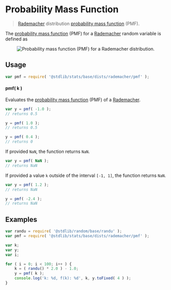 <!--

@license Apache-2.0

Copyright (c) 2018 The Stdlib Authors.

Licensed under the Apache License, Version 2.0 (the "License");
you may not use this file except in compliance with the License.
You may obtain a copy of the License at

   http://www.apache.org/licenses/LICENSE-2.0

Unless required by applicable law or agreed to in writing, software
distributed under the License is distributed on an "AS IS" BASIS,
WITHOUT WARRANTIES OR CONDITIONS OF ANY KIND, either express or implied.
See the License for the specific language governing permissions and
limitations under the License.

-->

# Probability Mass Function 

> [Rademacher][rademacher-distribution] distribution [probability mass function][pmf] (PMF).

<!-- Section to include introductory text. Make sure to keep an empty line after the intro `section` element and another before the `/section` close. -->

<section class="intro">

The [probability mass function][pmf] (PMF) for a [Rademacher][rademacher-distribution] random variable is defined as

<!-- <equation class="equation" label="eq:rademacher_pmf" align="center" raw="f(k) = \begin{cases} 0.5 & \text{ if }  k= -1 \\ 1/2 & \text{ if } k = 1 \\ 0 & \text{ otherwise } \end{cases}" alt="Probability mass function (PMF) for a Rademacher distribution."> -->

<div class="equation" align="center" data-raw-text="f(k) = \begin{cases} 0.5 &amp; \text{ if }  k= -1 \\ 1/2 &amp; \text{ if } k = 1 \\ 0 &amp; \text{ otherwise } \end{cases}" data-equation="eq:rademacher_pmf">
    <img src="" alt="Probability mass function (PMF) for a Rademacher distribution." />
    <br />
</div>

<!-- </equation> -->

</section>

<!-- /.intro -->

<!-- Package usage documentation. -->

<section class="usage">

## Usage

```javascript
var pmf = require( '@stdlib/stats/base/dists/rademacher/pmf' );
```

#### pmf( k )

Evaluates the [probability mass function][pmf] (PMF) of a [Rademacher][rademacher-distribution].

```javascript
var y = pmf( -1.0 );
// returns 0.5

y = pmf( 1.0 );
// returns 0.5

y = pmf( 0.4 );
// returns 0
```

If provided `NaN`, the function returns `NaN`.

```javascript
var y = pmf( NaN );
// returns NaN
```

If provided a value `k` outside of the interval `[-1, 1]`, the function returns `NaN`.

```javascript
var y = pmf( 1.2 );
// returns NaN

y = pmf( -2.4 );
// returns NaN
```

</section>

<!-- /.usage -->

<section class="examples">

## Examples

<!-- eslint no-undef: "error" -->

```javascript
var randu = require( '@stdlib/random/base/randu' );
var pmf = require( '@stdlib/stats/base/dists/rademacher/pmf' );

var k;
var y;
var i;

for ( i = 0; i < 100; i++ ) {
    k = ( randu() * 2.0 ) - 1.0;
    y = pmf( k );
    console.log('k: %d, f(k): %d', k, y.toFixed( 4 ) );
}
```

</section>

<!-- /.examples -->

<section class="links">

[rademacher-distribution]: https://en.wikipedia.org/wiki/Rademacher_distribution

[pmf]: https://en.wikipedia.org/wiki/Probability_mass_function

</section>

<!-- /.links -->
